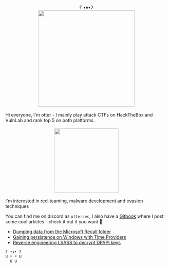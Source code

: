 <div id="intro" align="center">
  ʕ •ᴥ•ʔ <br>
  <img src="https://github.com/otterpwn/otterpwn/assets/54770684/df0be1f2-9e83-4174-952a-3e41de546de9" width="300"/> <br>
  <img src="https://komarev.com/ghpvc/?username=otterpwn&style=for-the-badge&color=blueviolet" alt=""/>
</div>

<br>
Hi everyone, I'm otter - I mainly play attack CTFs on HackTheBox and VulnLab and rank top 5 on both platforms.
<br>
<br>
<div id="htb-badge" align="center">
  <img src="https://www.hackthebox.com/badge/image/277204" width="200"/> <br>
</div>
<br>
I'm interested in red-teaming, malware development and evasion techniques

You can find me on discord as `ottersec`, I also have a [Gitbook](https://otter.gitbook.io/red-teaming) where I post some cool articles - check it out if you want 🦦<br>

- [Dumping data from the Microsoft Recall folder](https://otter.gitbook.io/red-teaming/articles/dumping-data-from-the-microsoft-recall-folder)
- [Gaining persistence on Windows with Time Providers](https://otter.gitbook.io/red-teaming/articles/gaining-persistence-on-windows-with-time-providers)
- [Reverse engineering LSASS to decrypt DPAPI keys](https://otter.gitbook.io/red-teaming/articles/reverse-engineering-lsass-to-decrypt-dpapi-keys)

```
ʕ •ᴥ• ʔ 
U * * U 
  U U
```
